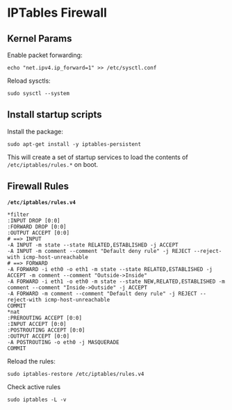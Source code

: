 # IPTables Firewall

## Kernel Params

Enable packet forwarding: 

    echo "net.ipv4.ip_forward=1" >> /etc/sysctl.conf

Reload sysctls: 

    sudo sysctl --system

## Install startup scripts

Install the package: 

    sudo apt-get install -y iptables-persistent

This will create a set of startup services to load the contents of `/etc/iptables/rules.*` on boot. 

## Firewall Rules

**`/etc/iptables/rules.v4`**

```
*filter
:INPUT DROP [0:0]
:FORWARD DROP [0:0]
:OUTPUT ACCEPT [0:0]
# ==> INPUT 
-A INPUT -m state --state RELATED,ESTABLISHED -j ACCEPT
-A INPUT -m comment --comment "Default deny rule" -j REJECT --reject-with icmp-host-unreachable
# ==> FORWARD 
-A FORWARD -i eth0 -o eth1 -m state --state RELATED,ESTABLISHED -j ACCEPT -m comment --comment "Outside->Inside"
-A FORWARD -i eth1 -o eth0 -m state --state NEW,RELATED,ESTABLISHED -m comment --comment "Inside->Outside" -j ACCEPT
-A FORWARD -m comment --comment "Default deny rule" -j REJECT --reject-with icmp-host-unreachable
COMMIT
*nat
:PREROUTING ACCEPT [0:0]
:INPUT ACCEPT [0:0]
:POSTROUTING ACCEPT [0:0]
:OUTPUT ACCEPT [0:0]
-A POSTROUTING -o eth0 -j MASQUERADE
COMMIT
```

Reload the rules: 

    sudo iptables-restore /etc/iptables/rules.v4

Check active rules

    sudo iptables -L -v


